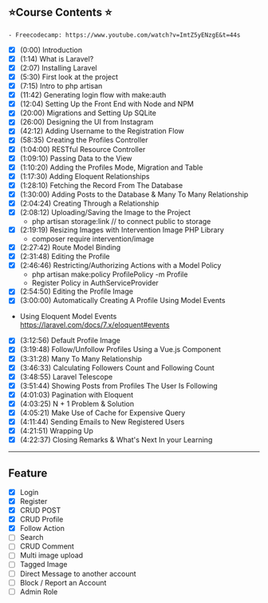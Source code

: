 ## ⭐️Course Contents ⭐️
    - Freecodecamp: https://www.youtube.com/watch?v=ImtZ5yENzgE&t=44s
  
- [x] (0:00) Introduction
- [x] (1:14) What is Laravel?
- [x] (2:07) Installing Laravel
- [x] (5:30) First look at the project
- [x] (7:15) Intro to php artisan
- [x] (11:42) Generating login flow with make:auth
- [x] (12:04) Setting Up the Front End with Node and NPM
- [x] (20:00) Migrations and Setting Up SQLite
- [x] (26:00) Designing the UI from Instagram
- [x] (42:12) Adding Username to the Registration Flow
- [x] (58:35) Creating the Profiles Controller
- [x] (1:04:00) RESTful Resource Controller
- [x] (1:09:10) Passing Data to the View
- [x] (1:10:20) Adding the Profiles Mode, Migration and Table
- [x] (1:17:30) Adding Eloquent Relationships
- [x] (1:28:10) Fetching the Record From The Database
- [x] (1:30:00) Adding Posts to the Database & Many To Many Relationship
- [x] (2:04:24) Creating Through a Relationship
- [x] (2:08:12) Uploading/Saving the Image to the Project
    - php artisan storage:link // to connect public to storage
- [x] (2:19:19) Resizing Images with Intervention Image PHP Library
    - composer require intervention/image
- [x] (2:27:42) Route Model Binding
- [x] (2:31:48) Editing the Profile
- [x] (2:46:46) Restricting/Authorizing Actions with a Model Policy
    - php artisan make:policy ProfilePolicy -m Profile
    - Register Policy in AuthServiceProvider
- [x] (2:54:50) Editing the Profile Image
- [x] (3:00:00) Automatically Creating A Profile Using Model Events
 - Using Eloquent Model Events https://laravel.com/docs/7.x/eloquent#events
- [x] (3:12:56) Default Profile Image
- [x] (3:19:48) Follow/Unfollow Profiles Using a Vue.js Component
- [x] (3:31:28) Many To Many Relationship
- [x] (3:46:33) Calculating Followers Count and Following Count
- [x] (3:48:55) Laravel Telescope
- [x] (3:51:44) Showing Posts from Profiles The User Is Following
- [x] (4:01:03) Pagination with Eloquent
- [x] (4:03:25) N + 1 Problem & Solution
- [x] (4:05:21) Make Use of Cache for Expensive Query
- [x] (4:11:44) Sending Emails to New Registered Users
- [x] (4:21:51) Wrapping Up
- [x] (4:22:37) Closing Remarks & What's Next In your Learning
-----------------

## Feature
- [x] Login 
- [x] Register
- [x] CRUD POST
- [x] CRUD Profile
- [x] Follow Action
- [ ] Search 
- [ ] CRUD Comment 
- [ ] Multi image upload
- [ ] Tagged Image
- [ ] Direct Message to another account
- [ ] Block / Report an Account
- [ ] Admin Role
